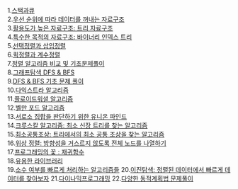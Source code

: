 1.[스택과큐](%EC%8A%A4%ED%83%9D%EA%B3%BC%20%ED%81%90.md)</br>
2.[우선 순위에 따라 데이터를 꺼내는 자료구조](./%EC%9A%B0%EC%84%A0%EC%88%9C%EC%9C%84%EC%97%90_%EB%94%B0%EB%9D%BC_%EB%8D%B0%EC%9D%B4%ED%84%B0%EB%A5%BC_%EA%BA%BC%EB%82%B4%EB%8A%94_%EC%9E%90%EB%A3%8C%EA%B5%AC%EC%A1%B0.md)</br>
3.[활용도가 높은 자료구조: 트리 자료구조](./%ED%8A%B8%EB%A6%AC%EC%9E%90%EB%A3%8C%EA%B5%AC%EC%A1%B0.md)</br>
4.[특수한 목적의 자료구조: 바이너리 인덱스 트리](./%EB%B0%94%EC%9D%B4%EB%84%88%EB%A6%AC%EC%9D%B8%EB%8D%B1%EC%8A%A4%ED%8A%B8%EB%A6%AC.md)</br>
5.[선택정렬과 삽입정렬](./%EC%84%A0%ED%83%9D%EC%A0%95%EB%A0%AC%EA%B3%BC%20%EC%82%BD%EC%9E%85%EC%A0%95%EB%A0%AC.md)</br>
6.[퀵정렬과 계수정렬](./%ED%80%B5%20%EC%A0%95%EB%A0%AC%EA%B3%BC%20%EA%B3%84%EC%88%98%20%EC%A0%95%EB%A0%AC.md)</br>
7.[정렬 알고리즘 비교 및 기초문제풀이](./%EC%A0%95%EB%A0%AC%EC%95%8C%EA%B3%A0%EB%A6%AC%EC%A6%98%20%EB%B9%84%EA%B5%90%20%EB%B0%8F%20%EA%B8%B0%EC%B4%88%20%EB%AC%B8%EC%A0%9C%ED%92%80%EC%9D%B4.md)</br>
8.[그래프탐색 DFS & BFS](./%EA%B7%B8%EB%9E%98%ED%94%84%ED%83%90%EC%83%89DFS%EC%99%80BFS.md)</br>
9.[DFS & BFS 기초 문제 풀이](./DFS%EC%99%80%20BFS%20%EA%B8%B0%EC%B4%88%20%EB%AC%B8%EC%A0%9C%ED%92%80%EC%9D%B4.md)</br>
10.[다익스트라 알고리즘](./%EB%8B%A4%EC%9D%B5%EC%8A%A4%ED%8A%B8%EB%9D%BC%20%EC%95%8C%EA%B3%A0%EB%A6%AC%EC%A6%98.md)</br>
11.[플로이드워셜 알고리즘](./%ED%94%8C%EB%A1%9C%EC%9D%B4%EB%93%9C%20%EC%9B%8C%EC%85%9C%20%EC%95%8C%EA%B3%A0%EB%A6%AC%EC%A6%98.md)</br>
12.[벨만 포드 알고리즘](./%EB%B2%A8%EB%A7%8C%ED%8F%AC%EB%93%9C%EC%95%8C%EA%B3%A0%EB%A6%AC%EC%A6%98_%EB%B9%84%EC%9A%A9%EC%9D%8C%EC%88%98%20%EA%B0%84%EC%84%A0%EC%9E%88%EC%9D%84%EB%95%8C%20%EC%B5%9C%EB%8B%A8%EA%B2%BD%EB%A1%9C.md)</br>
13.[서로소 집합을 판단하기 위한 유니온 파인드](./%EC%84%9C%EB%A1%9C%EC%86%8C%20%EC%A7%91%ED%95%A9%EC%9D%84%20%ED%8C%90%EB%8B%A8%ED%95%98%EA%B8%B0%20%EC%9C%84%ED%95%9C%20%EC%9C%A0%EB%8B%88%EC%98%A8%20%ED%8C%8C%EC%9D%B8%EB%93%9C%20%EC%9E%90%EB%A3%8C%EA%B5%AC%EC%A1%B0.md)</br>
14.[크루스칼 알고리즘: 최소 신장 트리를 찾는 알고리즘](./%ED%81%AC%EB%A3%A8%EC%8A%A4%EC%B9%BC%20%EC%95%8C%EA%B3%A0%EB%A6%AC%EC%A6%98.md)</br>
15.[최소공통조상: 트리에서의 최소 공통 조상을 찾는 알고리즘](./%EC%B5%9C%EC%86%8C%EA%B3%B5%ED%86%B5%EC%A1%B0%EC%83%81.md)</br>
16.[위상 정렬: 방향성을 거스르지 않도록 전체 노드를 나열하기](./%EC%9C%84%EC%83%81%EC%A0%95%EB%A0%AC_%EB%B0%A9%ED%96%A5%EC%84%B1%EC%9D%84%20%EA%B1%B0%EC%8A%A4%EB%A5%B4%EC%A7%80%EC%95%8A%EB%8F%84%EB%A1%9D%20%EC%A0%84%EC%B2%B4%EB%85%B8%EB%93%9C%EB%A5%BC%20%EB%82%98%EC%97%B4%ED%95%98%EA%B8%B0.md)</br>
17.[프로그래밍의 꽃 : 재귀함수](./%EC%9E%AC%EA%B7%80%20%ED%95%A8%EC%88%98.md)</br>
18.[유용한 라이브러리](./%EC%9C%A0%EC%9A%A9%ED%95%9C%ED%91%9C%EC%A4%80%EB%9D%BC%EC%9D%B4%EB%B8%8C%EB%9F%AC%EB%A6%AC.md)</br>
19.[소수 여부를 빠르게 처리하는 알고리즘들](./%EC%86%8C%EC%88%98%EC%97%AC%EB%B6%80%EB%A5%BC%EB%B9%A0%EB%A5%B4%EA%B2%8C%EC%B2%98%EB%A6%AC%ED%95%98%EB%8A%94%EC%95%8C%EA%B3%A0%EB%A6%AC%EC%A6%98%EB%93%A4.md)
20.[이진탐색: 정렬된 데이터에서 빠르게 데이터를 찾아보자](./%EC%9D%B4%EC%A7%84%ED%83%90%EC%83%89.md)
21.[다이나믹프로그래밍](./%EB%8B%A4%EC%9D%B4%EB%82%98%EB%AF%B9%ED%94%84%EB%A1%9C%EA%B7%B8%EB%9E%98%EB%B0%8D.md)
22.[다양한 동적계획법 문제풀이](./%EB%8B%A4%EC%96%91%ED%95%9C%EB%8F%99%EC%A0%81%EA%B3%84%ED%9A%8D%EB%B2%95%EB%AC%B8%EC%A0%9C%ED%92%80%EC%9D%B4.md)